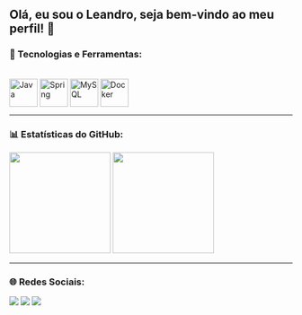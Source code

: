 ## Olá, eu sou o Leandro, seja bem-vindo ao meu perfil! 👋

### 🚀 Tecnologias e Ferramentas:
<div style="display: inline_block"><br>
  <img align="center" alt="Java" height="50" width="50" src="https://cdn.jsdelivr.net/npm/simple-icons@3.13.0/icons/java.svg">
  <img align="center" alt="Spring" height="50" width="50" src="https://cdn.jsdelivr.net/npm/simple-icons@3.13.0/icons/spring.svg">
  <img align="center" alt="MySQL" height="50" width="50" src="https://cdn.jsdelivr.net/npm/simple-icons@3.13.0/icons/mysql.svg">
  <img align="center" alt="Docker" height="50" width="50" src="https://cdn.jsdelivr.net/npm/simple-icons@3.13.0/icons/docker.svg">
</div>

---

### 📊 Estatísticas do GitHub:
<div>
  <img height="180em" src="https://github-readme-stats.vercel.app/api?username=leandro1027&theme=dark&show_icons=true&include_all_commits=true&count_private=true"/>
  <img height="180em" src="https://github-readme-stats.vercel.app/api/top-langs/?username=leandro1027&layout=compact&langs_count=7&theme=dark"/>
</div>

---

### 🌐 Redes Sociais:
<div>
  <a href="https://www.instagram.com/leandroo.o7/" target="_blank"><img src="https://img.shields.io/badge/-Instagram-%23E4405F?style=for-the-badge&logo=instagram&logoColor=white"></a>
  <a href="mailto:leandrobalaban78@gmail.com" target="_blank"><img src="https://img.shields.io/badge/-Gmail-%23333?style=for-the-badge&logo=gmail&logoColor=white"></a>
  <a href="https://www.linkedin.com/in/leandro-balaban-822958283/" target="_blank"><img src="https://img.shields.io/badge/-LinkedIn-%230077B5?style=for-the-badge&logo=linkedin&logoColor=white"></a>
</div>
